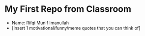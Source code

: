 # My First Repo from Classroom

- Name: Rifqi Munif Imanullah
- [insert 1 motivational/funny/meme quotes that you can think of]
